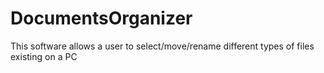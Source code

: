 DocumentsOrganizer
==================

This software allows a user to select/move/rename different types of files existing on a PC
